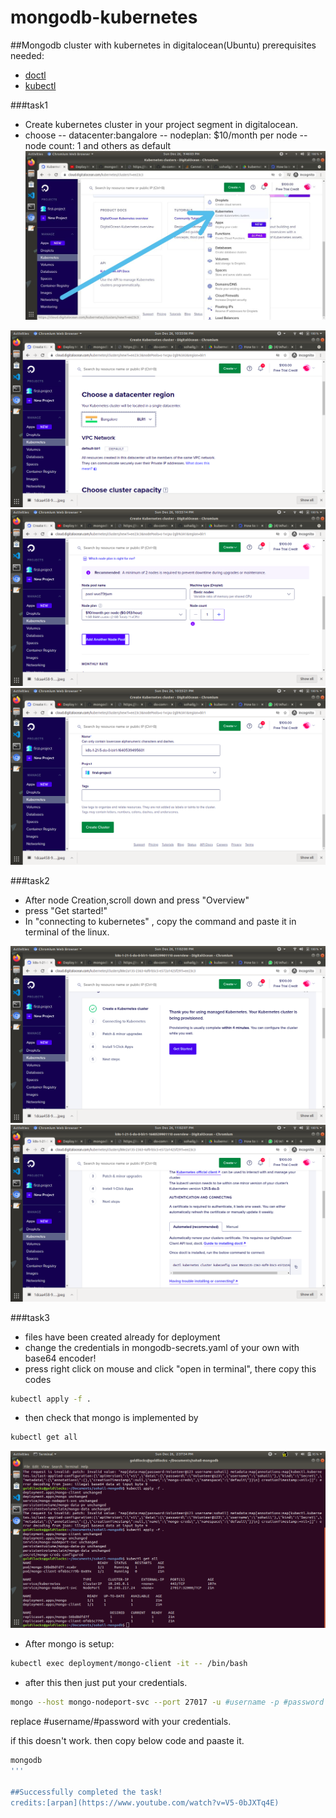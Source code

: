 # mongodb-kubernetes
##Mongodb cluster with kubernetes in digitalocean(Ubuntu)
prerequisites needed:
- [doctl](https://docs.digitalocean.com/reference/doctl/how-to/install/)
- [kubectl](https://kubernetes.io/docs/tasks/tools/install-kubectl-linux/)

###task1
- Create kubernetes cluster in your project segment in digitalocean.
- choose 
-- datacenter:bangalore
-- nodeplan: $10/month per node
-- node count: 1
and others as default
![kubernetes selection in digital ocean](images/t1.jpeg)

![setting the nodes1](images/t2.png)
![setting the nodes2](images/t3.png)
![setting the nodes3](images/t4.png)

###task2
- After node Creation,scroll down and press "Overview"
- press "Get started!"
- In "connecting to kubernetes" , copy the command and paste it in terminal of the linux.

![get started](images/t5.png)
![doctl code in terminal](images/t6.png)

###task3
- files have been created already for deployment
- change the credentials in mongodb-secrets.yaml of your own with base64 encoder!
- press right click on mouse and click "open in terminal", there copy this codes
```sh
kubectl apply -f .
```
- then check that mongo is implemented by
```sh
kubectl get all
```
![apply and getall](images/t7.png)
- After mongo is setup:
```sh
kubectl exec deployment/mongo-client -it -- /bin/bash
```
- after this then just put your credentials.
```sh
mongo --host mongo-nodeport-svc --port 27017 -u #username -p #password
```
replace #username/#password with your credentials.

if this doesn't work. then copy below code and paaste it.
```sh
mongodb
'''

##Successfully completed the task!
credits:[arpan](https://www.youtube.com/watch?v=V5-0bJXTq4E)


